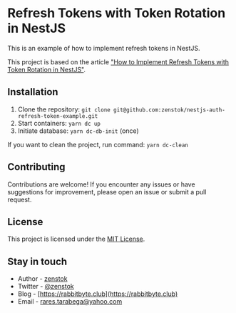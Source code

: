 # Refresh Tokens with Token Rotation in NestJS

This is an example of how to implement refresh tokens in NestJS.

This project is based on the article ["How to Implement Refresh Tokens with Token Rotation in NestJS"](https://dev.to/zenstok/nestjs-dependency-injection-in-worker-threads-5deh).


## Installation

1. Clone the repository: `git clone git@github.com:zenstok/nestjs-auth-refresh-token-example.git`
2. Start containers: `yarn dc up`
3. Initiate database: `yarn dc-db-init` (once)

If you want to clean the project, run command: `yarn dc-clean`

## Contributing

Contributions are welcome! If you encounter any issues or have suggestions for improvement, please open an issue or submit a pull request.

## License

This project is licensed under the [MIT License](https://en.wikipedia.org/wiki/MIT_License).


## Stay in touch

- Author - [zenstok](https://github.com/zenstok)
- Twitter - [@zenstok](https://twitter.com/zenstok)
- Blog - [https://rabbitbyte.club](https://rabbitbyte.club)
- Email - rares.tarabega@yahoo.com
